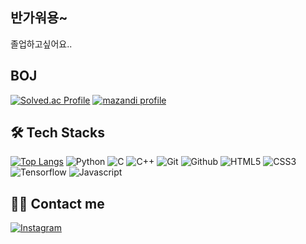 ## 반가워용~
졸업하고싶어요..

## BOJ
[![Solved.ac Profile](http://mazassumnida.wtf/api/v2/generate_badge?boj=igomae)](https://solved.ac/igomae/)
[![mazandi profile](http://mazandi.herokuapp.com/api?handle=igomae&theme=warm)](https://solved.ac/igomae/)

## 🛠️ Tech Stacks
[![Top Langs](https://github-readme-stats.vercel.app/api/top-langs/?username=dlstjd825&exclude_repo=c_project_final,DoItCPP&layout=donut)](https://github.com/dlstjd825/github-readme-stats)
![Python](https://img.shields.io/badge/Python-3776AB?style=flat&logo=Python&logoColor=white)
![C](https://img.shields.io/badge/C-A8B9CC?style=flat&logo=C&logoColor=white)
![C++](https://img.shields.io/badge/C++-00599C?style=flat&logo=C%2B%2B&logoColor=white)
![Git](https://img.shields.io/badge/Git-F05032?style=flat&logo=Git&logoColor=white)
![Github](https://img.shields.io/badge/Github-181717?style=flat&logo=Github&logoColor=white)
![HTML5](https://img.shields.io/badge/HTML5-E34F26?style=flat&logo=HTML5&logoColor=white)
![CSS3](https://img.shields.io/badge/CSS3-1572B6?style=flat&logo=CSS3&logoColor=white)
![Tensorflow](https://img.shields.io/badge/Tensorflow-FF6F00?style=flat&logo=Tensorflow&logoColor=white)
![Javascript](https://img.shields.io/badge/Javascript-F7DF1E?style=flat&logo=Javascript&logoColor=white)

## 🧑‍💻 Contact me
[![Instagram](https://img.shields.io/badge/Instagram-E4405F?style=flat&logo=Instagram&logoColor=white)](https://www.instagram.com/ln.starr_/)

